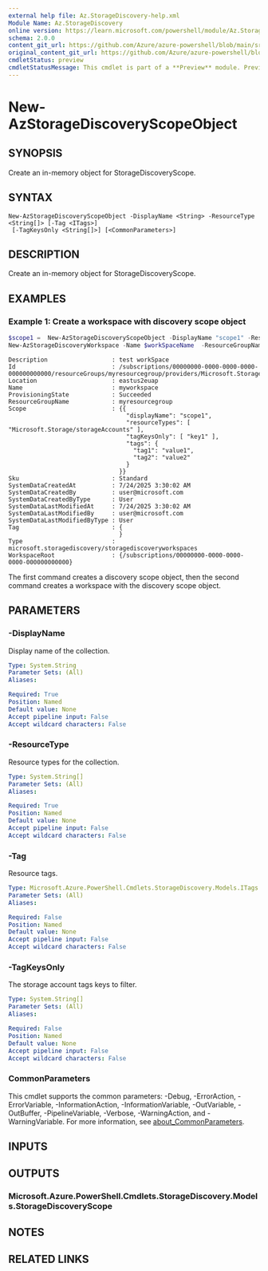 ```yaml
---
external help file: Az.StorageDiscovery-help.xml
Module Name: Az.StorageDiscovery
online version: https://learn.microsoft.com/powershell/module/Az.StorageDiscovery/new-azstoragediscoveryscopeobject
schema: 2.0.0
content_git_url: https://github.com/Azure/azure-powershell/blob/main/src/StorageDiscovery/StorageDiscovery/help/New-AzStorageDiscoveryScopeObject.md
original_content_git_url: https://github.com/Azure/azure-powershell/blob/main/src/StorageDiscovery/StorageDiscovery/help/New-AzStorageDiscoveryScopeObject.md
cmdletStatus: preview
cmdletStatusMessage: This cmdlet is part of a **Preview** module. Preview versions aren't recommended for use in production environments. For more information, see https://aka.ms/azps-refstatus.
---
```


# New-AzStorageDiscoveryScopeObject

## SYNOPSIS
Create an in-memory object for StorageDiscoveryScope.

## SYNTAX

```
New-AzStorageDiscoveryScopeObject -DisplayName <String> -ResourceType <String[]> [-Tag <ITags>]
 [-TagKeysOnly <String[]>] [<CommonParameters>]
```

## DESCRIPTION
Create an in-memory object for StorageDiscoveryScope.

## EXAMPLES

### Example 1: Create a workspace with discovery scope object
```powershell
$scope1 =  New-AzStorageDiscoveryScopeObject -DisplayName "scope1" -ResourceType "Microsoft.Storage/storageAccounts"  -TagKeysOnly "key1" -Tag @{"tag1" = "value1"; "tag2" = "value2" }
New-AzStorageDiscoveryWorkspace -Name $workSpaceName  -ResourceGroupName $ResourceGroupName -Location $location -WorkspaceRoot $DiscoveryScopeLevel -Sku Standard -Scope $scope1 -Description "test workSpace"
```

```output
Description                  : test workSpace
Id                           : /subscriptions/00000000-0000-0000-0000-000000000000/resourceGroups/myresourcegroup/providers/Microsoft.StorageDiscovery/storageDiscoveryWorkspaces/myworkspace
Location                     : eastus2euap
Name                         : myworkspace
ProvisioningState            : Succeeded
ResourceGroupName            : myresourcegroup
Scope                        : {{
                                 "displayName": "scope1",
                                 "resourceTypes": [ "Microsoft.Storage/storageAccounts" ],
                                 "tagKeysOnly": [ "key1" ],
                                 "tags": {
                                   "tag1": "value1",
                                   "tag2": "value2"
                                 }
                               }}
Sku                          : Standard
SystemDataCreatedAt          : 7/24/2025 3:30:02 AM
SystemDataCreatedBy          : user@microsoft.com
SystemDataCreatedByType      : User
SystemDataLastModifiedAt     : 7/24/2025 3:30:02 AM
SystemDataLastModifiedBy     : user@microsoft.com
SystemDataLastModifiedByType : User
Tag                          : {
                               }
Type                         : microsoft.storagediscovery/storagediscoveryworkspaces
WorkspaceRoot                : {/subscriptions/00000000-0000-0000-0000-000000000000}
```

The first command creates a discovery scope object, then the second command creates a workspace with the discovery scope object.

## PARAMETERS

### -DisplayName
Display name of the collection.

```yaml
Type: System.String
Parameter Sets: (All)
Aliases:

Required: True
Position: Named
Default value: None
Accept pipeline input: False
Accept wildcard characters: False
```

### -ResourceType
Resource types for the collection.

```yaml
Type: System.String[]
Parameter Sets: (All)
Aliases:

Required: True
Position: Named
Default value: None
Accept pipeline input: False
Accept wildcard characters: False
```

### -Tag
Resource tags.

```yaml
Type: Microsoft.Azure.PowerShell.Cmdlets.StorageDiscovery.Models.ITags
Parameter Sets: (All)
Aliases:

Required: False
Position: Named
Default value: None
Accept pipeline input: False
Accept wildcard characters: False
```

### -TagKeysOnly
The storage account tags keys to filter.

```yaml
Type: System.String[]
Parameter Sets: (All)
Aliases:

Required: False
Position: Named
Default value: None
Accept pipeline input: False
Accept wildcard characters: False
```

### CommonParameters
This cmdlet supports the common parameters: -Debug, -ErrorAction, -ErrorVariable, -InformationAction, -InformationVariable, -OutVariable, -OutBuffer, -PipelineVariable, -Verbose, -WarningAction, and -WarningVariable. For more information, see [about_CommonParameters](http://go.microsoft.com/fwlink/?LinkID=113216).

## INPUTS

## OUTPUTS

### Microsoft.Azure.PowerShell.Cmdlets.StorageDiscovery.Models.StorageDiscoveryScope

## NOTES

## RELATED LINKS

